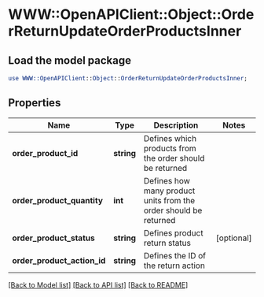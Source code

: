 # WWW::OpenAPIClient::Object::OrderReturnUpdateOrderProductsInner

## Load the model package
```perl
use WWW::OpenAPIClient::Object::OrderReturnUpdateOrderProductsInner;
```

## Properties
Name | Type | Description | Notes
------------ | ------------- | ------------- | -------------
**order_product_id** | **string** | Defines which products from the order should be returned | 
**order_product_quantity** | **int** | Defines how many product units from the order should be returned | 
**order_product_status** | **string** | Defines product return status | [optional] 
**order_product_action_id** | **string** | Defines the ID of the return action | 

[[Back to Model list]](../README.md#documentation-for-models) [[Back to API list]](../README.md#documentation-for-api-endpoints) [[Back to README]](../README.md)


